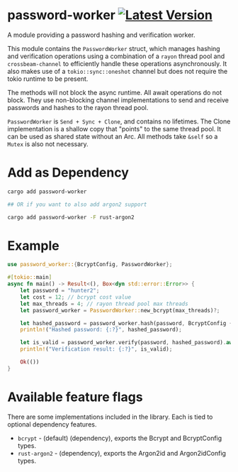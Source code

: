 # password-worker [![Latest Version](https://img.shields.io/crates/v/password-worker.svg)](https://crates.io/crates/password-worker)

A module providing a password hashing and verification worker.

This module contains the `PasswordWorker` struct, which manages hashing and verification
operations using a combination of a `rayon` thread pool and `crossbeam-channel` to efficiently
handle these operations asynchronously. It also makes use of a `tokio::sync::oneshot` channel
but does not require the tokio runtime to be present.

The methods will not block the async runtime. All await operations do not block. They use
non-blocking channel implementations to send and receive passwords and hashes to the rayon thread
pool.

`PasswordWorker` is `Send + Sync + Clone`, and contains no lifetimes. The Clone implementation
is a shallow copy that "points" to the same thread pool. It can be used as shared state without
an Arc. All methods take `&self` so a `Mutex` is also not necessary.

# Add as Dependency

<!-- If you use `text` or `bash` etc. on the code block it won't get run as a doctest -->
```bash
cargo add password-worker

## OR if you want to also add argon2 support

cargo add password-worker -F rust-argon2
```

# Example

```rust
use password_worker::{BcryptConfig, PasswordWorker};

#[tokio::main]
async fn main() -> Result<(), Box<dyn std::error::Error>> {
    let password = "hunter2";
    let cost = 12; // bcrypt cost value
    let max_threads = 4; // rayon thread pool max threads
    let password_worker = PasswordWorker::new_bcrypt(max_threads)?;

    let hashed_password = password_worker.hash(password, BcryptConfig { cost }).await?;
    println!("Hashed password: {:?}", hashed_password);

    let is_valid = password_worker.verify(password, hashed_password).await?;
    println!("Verification result: {:?}", is_valid);

    Ok(())
}
```

# Available feature flags

There are some implementations included in the library. Each is tied to optional dependency features.
* `bcrypt` - (default) (dependency), exports the Bcrypt and BcryptConfig types.
* `rust-argon2` - (dependency), exports the Argon2id and Argon2idConfig types.
